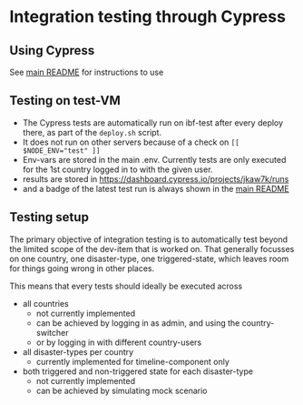 # Integration testing through Cypress

## Using Cypress

See [main README](../../README.md) for instructions to use

## Testing on test-VM

- The Cypress tests are automatically run on ibf-test after every deploy there, as part of the `deploy.sh` script.
- It does not run on other servers because of a check on `[[ $NODE_ENV="test" ]]`
- Env-vars are stored in the main .env. Currently tests are only executed for the 1st country logged in to with the given user.
- results are stored in https://dashboard.cypress.io/projects/jkaw7k/runs
- and a badge of the latest test run is always shown in the [main README](../../README.md)

## Testing setup

The primary objective of integration testing is to automatically test beyond the limited scope of the dev-item that is worked on. That generally focusses on one country, one disaster-type, one triggered-state, which leaves room for things going wrong in other places.

This means that every tests should ideally be executed across

- all countries
  - not currently implemented
  - can be achieved by logging in as admin, and using the country-switcher
  - or by logging in with different country-users
- all disaster-types per country
  - currently implemented for timeline-component only
- both triggered and non-triggered state for each disaster-type
  - not currently implemented
  - can be achieved by simulating mock scenario
